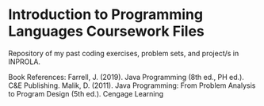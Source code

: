 # Introduction to Programming Languages Coursework Files
Repository of my past coding exercises, problem sets, and project/s in INPROLA.

Book References:
Farrell, J. (2019). Java Programming (8th ed., PH ed.). C&E Publishing.
Malik, D. (2011). Java Programming: From Problem Analysis to Program Design (5th ed.). Cengage Learning
